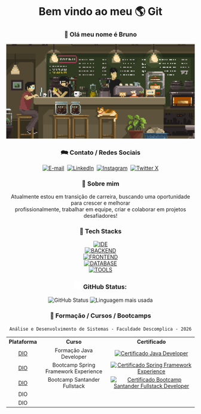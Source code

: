 <div align="center">

<div>
<h1>Bem vindo ao meu <span title="MUNDO">🌎</span> Git</h1>
<h3>👋 Olá meu nome é Bruno</h3>
<a href="#" style="pointer-events: none; cursor: default;"><img width="600" src="./assets/pixel-jeff-cafe.gif" alt="Foto de um café com estilo pixelado" title="Degustando um café enquanto trabalho!" /></a>
</div>

<h3>🗪 Contato / Redes Sociais</h3>
<div>
<a href="mailto:brunomourasoares@gmail.com" target="_blank"><img height="30" alt="E-mail" src="https://img.shields.io/badge/gmail-FFFFFF?style=for-the-badge&logo=gmail&logoColor=red" title="E-mail" /></a>&nbsp;
<a href="https://linkedin.com/in/brunomsoares" target="_blank"><img height="30" alt="LinkedIn" src="https://img.shields.io/badge/linkedin-0A66C2?style=for-the-badge&logo=linkedin&logoColor=white" title="LinkedIn" /></a>&nbsp;
<a href="https://www.instagram.com/brunomourasoares/" target="_blank"><img height="30" alt="Instagram" src="https://img.shields.io/badge/instagram-E4405F?style=for-the-badge&logo=instagram&logoColor=white" title="Instagram" /></a>&nbsp;
<a href="https://twitter.com/BMouraSoares" target="_blank"><img height="30" alt="Twitter X" src="https://img.shields.io/badge/twitter-FFFFFF?style=for-the-badge&logo=x&logoColor=black" title="Twitter X" /></a>
</div>

<h3>🚀 Sobre mim</h3>
<p>Atualmente estou em transição de carreira, buscando uma oportunidade para crescer e melhorar <br> profissionalmente, trabalhar em equipe, criar e colaborar em projetos desafiadores!</p>

<h3>🧠 Tech Stacks</h3>
<div>
<a href="#"><img height="50" alt="IDE" src="https://skillicons.dev/icons?i=eclipse,vscode,idea,maven,gradle" title="Eclipse, VSCode, Intellij, Maven, Gradle" /></a>
</div>
<div>
<a href="#"><img height="50" alt="BACKEND" src="https://skillicons.dev/icons?i=java,spring,nodejs,ts" title="Java, Spring, Node.js, TypeScript" /></a>
</div>
<div>
<a href="#"><img height="50" alt="FRONTEND" src="https://skillicons.dev/icons?i=html,css,bootstrap,js,angular,react" title="HTML, CSS, Bootstrap, JavaScript, Angular, React" /></a>
</div>
<div>
<a href="#"><img height="50" alt="DATABASE" src="https://skillicons.dev/icons?i=mysql,postgres,mongodb" title="MySQL, PostgreSQL, MongoDB" /></a>
</div>
<div>
<a href="#"><img height="50" alt="TOOLS" src="https://skillicons.dev/icons?i=postman,git,github,gitlab,docker,linux" title="Postman, Git, GitHub, GitLab, Docker, Linux" /></a>
</div>

<h3><img height="20" alt="Icone Github" src="./assets/github.svg" /> GitHub Status:</h3>
<div>
<img height="150px" alt="GitHub Status" src="https://github-readme-stats.vercel.app/api?username=brunomourasoares&show_icons=true&hide_rank=true&theme=github_dark&include_all_commits=true&count_private=true" title="GitHub Status" />
<img height="150px" alt="Linguagem mais usada" src="https://github-readme-stats.vercel.app/api/top-langs/?username=brunomourasoares&layout=compact&langs_count=20&theme=github_dark" title="Linguagem mais usada" />
</div>

<h3>🏫 Formação / Cursos / Bootcamps</h3>

``` Análise e Desenvolvimento de Sistemas - Faculdade Descomplica - 2026 ```

<table>
<tr><th>Plataforma</th><th>Curso</th><th>Certificado</th></tr>
<tr align="center">
<td><a href="https://dio.me/" title="Digital Innovation One" target="_blank">DIO</a></td>
<td>Formação Java Developer</td>
<td><a href="https://www.dio.me/certificate/D7FDC409" target="_blank"><img src="https://img.icons8.com/papercut/60/certificate.png" alt="Certificado Java Developer" title="Certificado Java Developer" width="40" height="40" /></a></td>
</tr>
<tr align="center">
<td><a href="https://dio.me/" title="Digital Innovation One" target="_blank">DIO</a></td>
<td>Bootcamp Spring Framework Experience</td>
<td><a href="https://www.dio.me/certificate/8DBCF0E3" target="_blank"><img src="https://img.icons8.com/papercut/60/certificate.png" alt="Certificado Spring Framework Experience" title="Certificado Spring Framework Experience" width="40" height="40" /></a></td>
</tr>
<tr align="center">
<td><a href="https://dio.me/" title="Digital Innovation One" target="_blank">DIO</a></td>
<td>Bootcamp Santander Fullstack</td>
<td><a href="https://www.dio.me/certificate/8545B37B"><img src="https://img.icons8.com/papercut/60/certificate.png" alt="Certificado Bootcamp Santander Fullstack Developer" title="Certificado Bootcamp Santander Fullstack Developer" width="40" height="40" /></a></td>
</tr>
<tr align="center"><td><span title="Digital Innovation One">DIO</span></td><td></td></tr>
<tr align="center"><td><span title="Digital Innovation One">DIO</span></td><td></td></tr>
</table>
</div>
